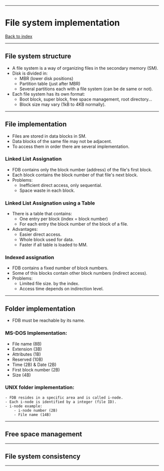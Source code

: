 
---
# File system implementation

[Back to index](../README.md)

---
## File system structure

- A file system is a way of organizing files in the secondary memory (SM).
- Disk is divided in:
	- MBR (lower disk positions)
	- Partition table (just after MBR)
	- Several partitions each with a file system (can be de same or not). 
- Each file system has its own format:
	- Boot block, super block, free space management, root directory...
	- Block size may vary (1kB to 4KB normally).

---
## File implementation

- Files are stored in data blocks in SM.
- Data blocks of the same file may not be adjacent.
- To access them in order there are several implementation.
### Linked List Assignation
- FDB contains only the block number (address) of the file's first block.
- Each block contains the block number of that file's next block.
- Problems:
	- Inefficient direct access, only sequential.
	- Space waste in each block.
### Linked List Assignation using a Table
- There is a table that contains:
	- One entry per block (index = block number)
	- For each entry the block number of the block of a file.
- Advantages:
	- Easier direct access.
	- Whole block used for data.
	- Faster if all table is loaded to MM.
### Indexed assignation
- FDB contains a fixed number of block numbers.
- Some of this blocks contain other block numbers (indirect access).
- Problems:
	- Limited file size. by the index.
	- Access time depends on indirection level.

---
## Folder implementation

- FDB must be reachable by its name.
### MS-DOS Implementation:
- File name (8B)
- Extension (3B)
- Attributes (1B)
- Reserved (10B)
- Time (2B) & Date (2B)
- First block number (2B)
- Size (4B)
### UNIX folder implementation:
	- FDB resides in a specific area and is called i-node.
	- Each i-node is identified by a integer (file ID).
	- i-node example:
		- i-node number (2B)
		- File name (14B)
---
## Free space management



---
## File system consistency



---